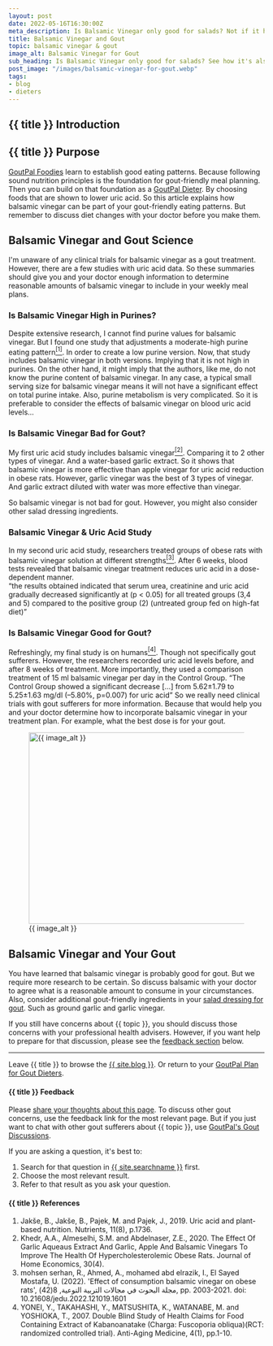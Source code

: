 ```yaml
---
layout: post
date: 2022-05-16T16:30:00Z
meta_description: Is Balsamic Vinegar only good for salads? Not if it helps you lower your uric acid. Read balsamic vinegar and gout facts now.
title: Balsamic Vinegar and Gout
topic: balsamic vinegar & gout
image_alt: Balsamic Vinegar for Gout
sub_heading: Is Balsamic Vinegar only good for salads? See how it's also good for gout.
post_image: "/images/balsamic-vinegar-for-gout.webp"
tags:
- blog
- dieters
---
```

<h2 id="intro">{{ title }} Introduction</h2>


<h2 id="intent">{{ title }} Purpose</h2>
<a href="/9569/goutpal-plan-for-gout-foodies/">GoutPal Foodies</a> learn to establish good eating patterns. Because following sound nutrition principles is the foundation for gout-friendly meal planning. Then you can build on that foundation as a <a href="/9601/goutpal-plan-for-gout-dieters/">GoutPal Dieter</a>. By choosing foods that are shown to lower uric acid. So this article explains how balsamic vinegar can be part of your gout-friendly eating patterns. But remember to discuss diet changes with your doctor before you make them.

<h2 id="science">Balsamic Vinegar and Gout Science</h2>
I'm unaware of any clinical trials for balsamic vinegar as a gout treatment. However, there are a few studies with uric acid data. So these summaries should give you and your doctor enough information to determine reasonable amounts of balsamic vinegar to include in your weekly meal plans.

<h3 id="purines">Is Balsamic Vinegar High in Purines?</h3>
Despite extensive research, I cannot find purine values for balsamic vinegar. But I found one study that adjustments a moderate-high purine eating pattern<a href="#ref1"><sup>[1]</sup></a>. In order to create a low purine version. Now, that study includes balsamic vinegar in both versions. Implying that it is not high in purines. On the other hand, it might imply that the authors, like me, do not know the purine content of balsamic vinegar. In any case, a typical small serving size for balsamic vinegar means it will not have a significant effect on total purine intake. Also, purine metabolism is very complicated. So it is preferable to consider the effects of balsamic vinegar on blood uric acid levels…

<h3 id="bad">Is Balsamic Vinegar Bad for Gout?</h3>
My first uric acid study includes balsamic vinegar<a href="#ref2"><sup>[2]</sup></a>. Comparing it to 2 other types of vinegar. And a water-based garlic extract. So it shows that balsamic vinegar is more effective than apple vinegar for uric acid reduction in obese rats. However, garlic vinegar was the best of 3 types of vinegar. And garlic extract diluted with water was more effective than vinegar.

So balsamic vinegar is not bad for gout. However, you might also consider other salad dressing ingredients.

<h3 id="gout">Balsamic Vinegar & Uric Acid Study</h3>
In my second uric acid study, researchers treated groups of obese rats with balsamic vinegar solution at different strengths<a href="#ref3"><sup>[3]</sup></a>. After 6 weeks, blood tests revealed that balsamic vinegar treatment reduces uric acid in a dose-dependent manner.<br />
<q cite="https://dx.doi.org/10.21608/jedu.2022.121019.1601">the results obtained indicated that serum urea, creatinine and uric acid gradually decreased significantly at (p &lt; 0.05) for all treated groups (3,4 and 5) compared to the positive group (2) (untreated group fed on high-fat diet)</q>

<h3 id="good">Is Balsamic Vinegar Good for Gout?</h3>
Refreshingly, my final study is on humans<a href="#ref4"><sup>[4]</sup></a>. Though not specifically gout sufferers. However, the researchers recorded uric acid levels before, and after 8 weeks of treatment. More importantly, they used a comparison treatment of 15 ml balsamic vinegar per day in the Control Group.
<q cite="https://doi.org/10.3793/jaam.4.1">The Control Group showed a significant decrease [...] from 5.62±1.79 to 5.25±1.63 mg/dl (–5.80%, p=0.007) for uric acid</q>
So we really need clinical trials with gout sufferers for more information. Because that would help you and your doctor determine how to incorporate balsamic vinegar in your treatment plan. For example, what the best dose is for your gout. 
<figure id="image" class="inner">
<img src="{{ post_image }}" alt="{{ image_alt }}"  width="610" height="377">
  <figcaption>{{ image_alt }}</figcaption>
</figure>
<h2 id="next">Balsamic Vinegar and Your Gout</h2>
You have learned that balsamic vinegar is probably good for gout. But we require more research to be certain. So discuss balsamic with your doctor to agree what is a reasonable amount to consume in your circumstances.  Also, consider additional gout-friendly ingredients in your <a href="/2519/dressed-up-food-good-for-gout/">salad dressing for gout</a>. Such as ground garlic and garlic vinegar.

If you still have concerns about {{ topic }}, you should discuss those concerns with your professional health advisers. However, if you want help to prepare for that discussion, please see the <a href="#feedback">feedback section</a> below.
<hr />
Leave {{ title }} to browse the <a href="/blog">{{ site.blog }}</a>. Or return to your <a href="/9601/goutpal-plan-for-gout-dieters/">GoutPal Plan for Gout Dieters</a>.

<h4 id="feedback">{{ title }} Feedback</h4>

Please <a href="{{ site.social_links.github }}issues">share your thoughts about this page</a>. To discuss other gout concerns, use the feedback link for the most relevant page. But if you just want to chat with other gout sufferers about {{ topic }}, use <a href="{{ site.social_links.github }}discussions">GoutPal's Gout Discussions</a>.

If you are asking a question, it's best to:<ol>
<li>Search for that question in <a href="{{ site.searchurl }}">{{ site.searchname }}</a> first.</li>
<li>Choose the most relevant result.</li>
<li>Refer to that result as you ask your question.</li>
</ol>

<h4 id="refs">{{ title }} References</h4>
<ol>
	<li id="ref1">Jakše, B., Jakše, B., Pajek, M. and Pajek, J., 2019. Uric acid and plant-based nutrition. Nutrients, 11(8), p.1736.</li>
	<li id="ref2">Khedr, A.A., Almeselhi, S.M. and Abdelnaser, Z.E., 2020. The Effect Of Garlic Aqueaus Extract And Garlic, Apple And Balsamic Vinegars To Improve The Health Of Hypercholesterolemic Obese Rats. Journal of Home Economics, 30(4).</li>
	<li id="ref3">mohsen serhan, R., Ahmed, A., mohamed abd elrazik, I., El Sayed Mostafa, U. (2022). 'Effect of consumption balsamic vinegar on obese rats', مجلة البحوث في مجالات التربية النوعية, 8(42), pp. 2003-2021. doi: 10.21608/jedu.2022.121019.1601</li>
	<li id="ref4">YONEI, Y., TAKAHASHI, Y., MATSUSHITA, K., WATANABE, M. and YOSHIOKA, T., 2007. Double Blind Study of Health Claims for Food Containing Extract of Kabanoanatake (Charga: Fuscoporia obliqua)(RCT: randomized controlled trial). Anti-Aging Medicine, 4(1), pp.1-10.</li>
</ol>
